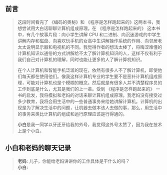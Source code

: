## 前言

> 这段时间看完了 《编码的奥秘》和 《程序是怎样跑起来的》这两本书，我想尝试用大白话聊聊计算机组成原理。在 《程序是怎样跑起来的》 这本书中，有几个故事片段：向小学生讲解 CPU 和二进制、向沉迷游戏的中学生讲解内存和磁盘、向喜欢玩手机的女高中生讲解操作系统的作用、向邻居老太太说明显示器和电视机的不同。我觉得作者的想法太棒了，将晦涩难懂的计算机知识以通俗的方式讲解给不太了解计算机知识的人，这样不仅有利于我们自己对计算机的理解，同时也能让更多的人了解计算机知识。  
> 
>  在个人计算机和智能手机泛滥的现在，依然有很多人不了解计算机，即使他们每天都在使用他们。像我这样计算机专业的学生要不是恶补计算机组成原理，可能对计算机也是个模糊的概念。然后就是有很多人并不清楚程序员的工作到底是什么，尤其是我们的上一辈。受到 《程序是怎样跑起来的》 一书的启发，我将模拟和老妈的对话来聊计算机组成原理。我老妈没有接受过多少教育，我将会用生活中的一些普通事务来给她讲解计算机。计算机的出现是为了解决生活中的问题，让机器去做本该人去做的事，那么，用生活中的事务来类比计算机的组成和运行原理应该是行得通的。 
>
> **小白**是我一同学以牙还牙给我的外号，我觉得这外号太赞了，因为我在技术上是个小白。

## 小白和老妈的聊天记录

> **老妈:** 儿子，你能给老妈讲讲你的工作具体是干什么的吗？  
**小白:** 

